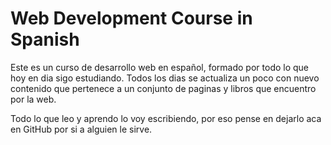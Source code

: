 # Web Development Course in Spanish

Este es un curso de desarrollo web en español, formado por todo lo que hoy en dia sigo estudiando. Todos los dias se actualiza un poco con nuevo contenido que pertenece a un conjunto de paginas y libros que encuentro por la web. 

Todo lo que leo y aprendo lo voy escribiendo, por eso pense en dejarlo aca en GitHub por si a alguien le sirve.